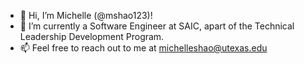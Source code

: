 - 👋 Hi, I’m Michelle (@mshao123)!
- 👀 I’m currently a Software Engineer at SAIC, apart of the Technical Leadership Development Program. 
- 📫 Feel free to reach out to me at michelleshao@utexas.edu 

<!---
mshao123/mshao123 is a ✨ special ✨ repository because its `README.md` (this file) appears on your GitHub profile.
You can click the Preview link to take a look at your changes.
--->
